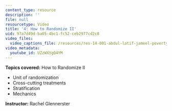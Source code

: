 ```yaml
---
content_type: resource
description: ''
file: null
resourcetype: Video
title: '4: How to Randomize II'
uid: 97a7d49d-ba05-4bc1-fc52-ceb2977cd2c8
video_files:
  video_captions_file: /resources/res-14-001-abdul-latif-jameel-poverty-action-lab-executive-training-evaluating-social-programs-2009-spring-2009/lecture-notes/4-how-to-randomize-ii/UZzWXYgQ4YM.vtt
video_metadata:
  youtube_id: UZzWXYgQ4YM
---
```


**Topics covered:** How to Randomize II

*   Unit of randomization
*   Cross-cutting treatments
*   Stratification
*   Mechanics

**Instructor:** Rachel Glennerster